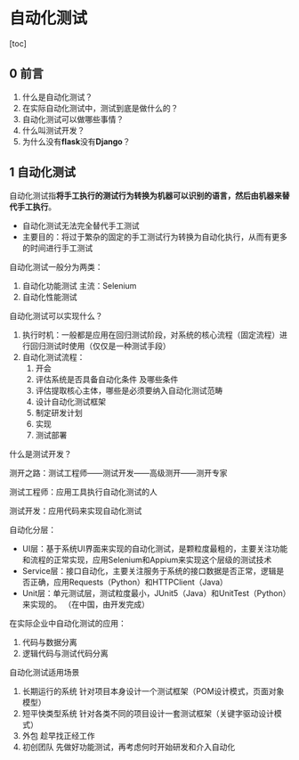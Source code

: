 # 自动化测试

[toc]

## 0 前言

1. 什么是自动化测试？
2. 在实际自动化测试中，测试到底是做什么的？
3. 自动化测试可以做哪些事情？
4. 什么叫测试开发？
5. 为什么没有**flask**没有**Django**？



## 1 自动化测试

自动化测试指**将手工执行的测试行为转换为机器可以识别的语言，然后由机器来替代手工执行**。

* 自动化测试无法完全替代手工测试
* 主要目的：将过于繁杂的固定的手工测试行为转换为自动化执行，从而有更多的时间进行手工测试



自动化测试一般分为两类：

1. 自动化功能测试	主流：Selenium  
2. 自动化性能测试



自动化测试可以实现什么？

1. 执行时机：一般都是应用在回归测试阶段，对系统的核心流程（固定流程）进行回归测试时使用（仅仅是一种测试手段）
2. 自动化测试流程：
   1. 开会
   2. 评估系统是否具备自动化条件 及哪些条件
   3. 评估提取核心主体，哪些是必须要纳入自动化测试范畴
   4. 设计自动化测试框架
   5. 制定研发计划
   6. 实现
   7. 测试部署



什么是测试开发？

测开之路：测试工程师——测试开发——高级测开——测开专家

测试工程师：应用工具执行自动化测试的人

测试开发：应用代码来实现自动化测试



自动化分层：

* UI层：基于系统UI界面来实现的自动化测试，是颗粒度最粗的，主要关注功能和流程的正常实现，应用Selenium和Appium来实现这个层级的测试技术
* Service层：接口自动化，主要关注服务于系统的接口数据是否正常，逻辑是否正确，应用Requests（Python）和HTTPClient（Java）
* Unit层：单元测试层，测试粒度最小，JUnit5（Java）和UnitTest（Python）来实现的。   （在中国，由开发完成）





在实际企业中自动化测试的应用：

1. 代码与数据分离
2. 逻辑代码与测试代码分离



自动化测试适用场景

1. 长期运行的系统  针对项目本身设计一个测试框架（POM设计模式，页面对象模型）
2. 短平快类型系统  针对各类不同的项目设计一套测试框架（关键字驱动设计模式）
3. 外包  趁早找正经工作
4. 初创团队  先做好功能测试，再考虑何时开始研发和介入自动化